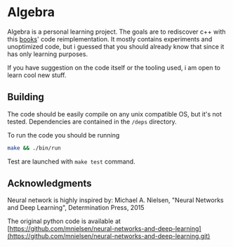 # Algebra

Algebra is a personal learning project. The goals are to rediscover c++ with
this [books](http://neuralnetworksanddeeplearning.com/chap1.html)'
code reimplementation. It mostly contains experiments and unoptimized code,
but i guessed that you should already know that since it has only learning
purposes.

If you have suggestion on the code itself or the tooling used, i am open to
learn cool new stuff.

## Building

The code should be easily compile on any unix compatible OS, but it's not
tested. Dependencies are contained in the `/deps` directory.

To run the code you should be running

```` bash
make && ./bin/run
````

Test are launched with `make test` command.

## Acknowledgments

Neural network is highly inspired by:
Michael A. Nielsen, "Neural Networks and Deep Learning", Determination Press, 2015

The original python code is available at
[https://github.com/mnielsen/neural-networks-and-deep-learning](https://github.com/mnielsen/neural-networks-and-deep-learning.git)
